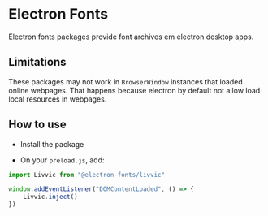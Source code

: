# Electron Fonts

Electron fonts packages provide font archives em electron desktop apps.

## Limitations

These packages may not work in `BrowserWindow` instances that loaded online webpages. That happens because electron by default not allow load local resources in webpages.

## How to use

* Install the package

* On your `preload.js`, add:

```ts
import Livvic from "@electron-fonts/livvic"

window.addEventListener("DOMContentLoaded", () => {
    Livvic.inject()
})
```